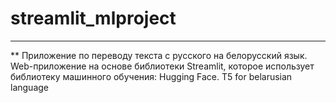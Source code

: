 # streamlit_mlproject
_________________________________________
** Приложение по переводу текста с русского на белорусский язык.
Web-приложение на основе библиотеки Streamlit, которое использует библиотеку машинного обучения: Hugging Face.
T5 for belarusian language
